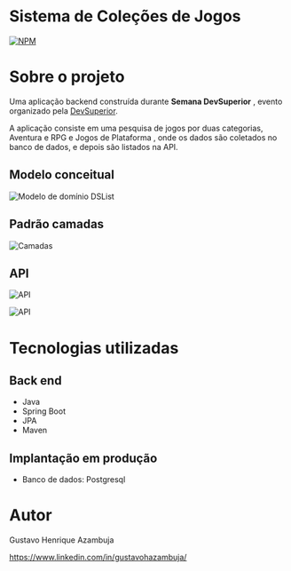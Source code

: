 
# Sistema de Coleções de Jogos
[![NPM](https://img.shields.io/npm/l/react)](https://github.com/devsuperior/sds1-wmazoni/blob/master/LICENSE) 

# Sobre o projeto

Uma aplicação backend construída durante **Semana DevSuperior** , evento organizado pela [DevSuperior](https://devsuperior.com "Site da DevSuperior").

A aplicação consiste em uma pesquisa de jogos por duas categorias, Aventura e RPG e Jogos de Plataforma , onde os dados são coletados no banco de dados, e depois são listados na API.

## Modelo conceitual
![Modelo de domínio DSList](https://github.com/gustavoHazambuja/Images/blob/main/dslistProjeto/UML.png)

## Padrão camadas
![Camadas](https://github.com/gustavoHazambuja/Images/blob/main/dslistProjeto/Camadas.png)

## API
![API](https://github.com/gustavoHazambuja/Images/blob/main/dslistProjeto/Game.png)

![API](https://github.com/gustavoHazambuja/Images/blob/main/dslistProjeto/GamesList.png)

# Tecnologias utilizadas
## Back end
- Java
- Spring Boot
- JPA
- Maven
  
## Implantação em produção
- Banco de dados: Postgresql


# Autor

Gustavo Henrique Azambuja

https://www.linkedin.com/in/gustavohazambuja/


